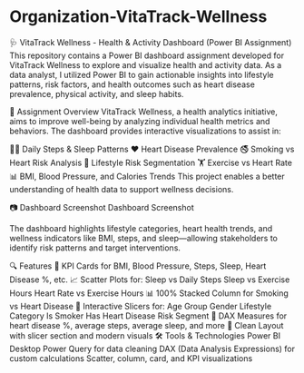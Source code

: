# Organization-VitaTrack-Wellness
🩺 VitaTrack Wellness - Health & Activity Dashboard (Power BI Assignment)
This repository contains a Power BI dashboard assignment developed for VitaTrack Wellness to explore and visualize health and activity data. As a data analyst, I utilized Power BI to gain actionable insights into lifestyle patterns, risk factors, and health outcomes such as heart disease prevalence, physical activity, and sleep habits.

📌 Assignment Overview
VitaTrack Wellness, a health analytics initiative, aims to improve well-being by analyzing individual health metrics and behaviors. The dashboard provides interactive visualizations to assist in:

🚶‍♂️ Daily Steps & Sleep Patterns
❤️ Heart Disease Prevalence
🚭 Smoking vs Heart Risk Analysis
🧠 Lifestyle Risk Segmentation
🏋️ Exercise vs Heart Rate
📊 BMI, Blood Pressure, and Calories Trends
This project enables a better understanding of health data to support wellness decisions.

📷 Dashboard Screenshot
Dashboard Screenshot

The dashboard highlights lifestyle categories, heart health trends, and wellness indicators like BMI, steps, and sleep—allowing stakeholders to identify risk patterns and target interventions.

🔍 Features
🔢 KPI Cards for BMI, Blood Pressure, Steps, Sleep, Heart Disease %, etc.
📈 Scatter Plots for:
Sleep vs Daily Steps
Sleep vs Exercise Hours
Heart Rate vs Exercise Hours
📊 100% Stacked Column for Smoking vs Heart Disease
🔀 Interactive Slicers for:
Age Group
Gender
Lifestyle Category
Is Smoker
Has Heart Disease
Risk Segment
🧮 DAX Measures for heart disease %, average steps, average sleep, and more
🎨 Clean Layout with slicer section and modern visuals
🛠️ Tools & Technologies
Power BI Desktop
Power Query for data cleaning
DAX (Data Analysis Expressions) for custom calculations
Scatter, column, card, and KPI visualizations
